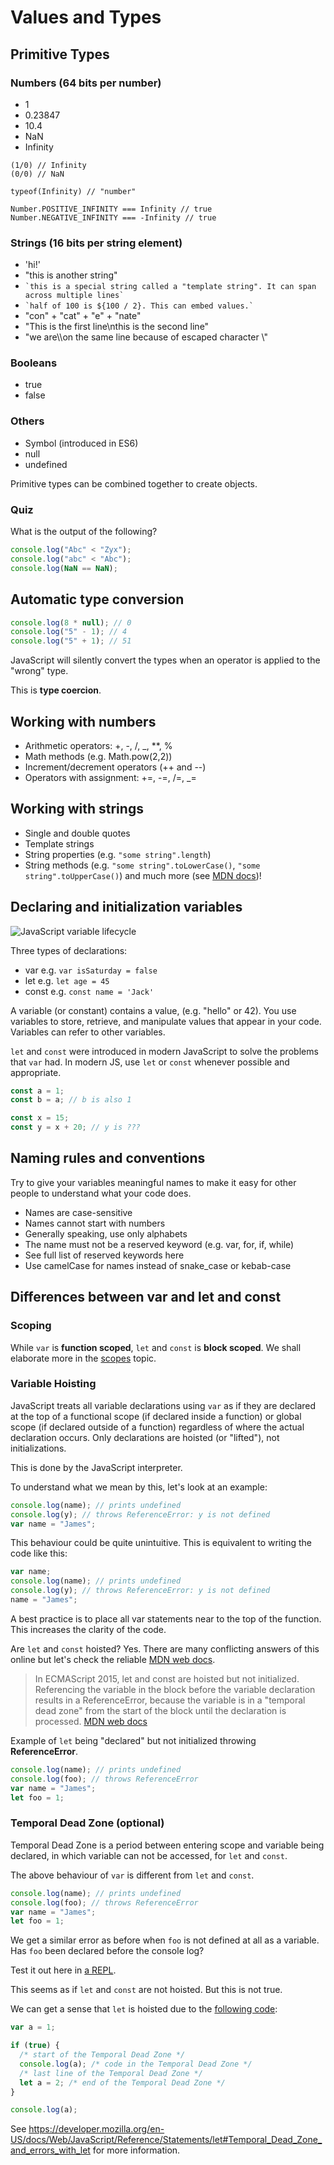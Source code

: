 # Values and Types

## Primitive Types

### Numbers (64 bits per number)

- 1
- 0.23847
- 10.4
- NaN
- Infinity

```
(1/0) // Infinity
(0/0) // NaN

typeof(Infinity) // "number"

Number.POSITIVE_INFINITY === Infinity // true
Number.NEGATIVE_INFINITY === -Infinity // true
```

### Strings (16 bits per string element)

- 'hi!'
- "this is another string"
- `` `this is a special string called a "template string". It can span across multiple lines` ``
- `` `half of 100 is ${100 / 2}. This can embed values.` ``
- "con" + "cat" + "e" + "nate"
- "This is the first line\nthis is the second line"
- "we are\\\on the same line because of escaped character \\"

### Booleans

- true
- false

### Others

- Symbol (introduced in ES6)
- null
- undefined

Primitive types can be combined together to create objects.

### Quiz

What is the output of the following?

```js
console.log("Abc" < "Zyx");
console.log("abc" < "Abc");
console.log(NaN == NaN);
```

## Automatic type conversion

```js
console.log(8 * null); // 0
console.log("5" - 1); // 4
console.log("5" + 1); // 51
```

JavaScript will silently convert the types when an operator is applied to the "wrong" type.

This is **type coercion**.

## Working with numbers

- Arithmetic operators: +, -, /, \_, \*\*, %
- Math methods (e.g. Math.pow(2,2))
- Increment/decrement operators (++ and --)
- Operators with assignment: +=, -=, /=, \_=

## Working with strings

- Single and double quotes
- Template strings
- String properties (e.g. `"some string".length`)
- String methods (e.g. `"some string".toLowerCase()`, `"some string".toUpperCase()`)
  and much more (see [MDN docs](https://developer.mozilla.org/en-US/docs/Web/JavaScript/Reference/Global_Objects/String))!

## Declaring and initialization variables

![JavaScript variable lifecycle](https://scotch-res.cloudinary.com/image/upload/dpr_2,w_800,q_auto:good,f_auto/media/8976/bNTL1QI3RFebh7C1JPYC_variable%20hoisting.png)

Three types of declarations:

- var e.g. `var isSaturday = false`
- let e.g. `let age = 45`
- const e.g. `const name = 'Jack'`

A variable (or constant) contains a value, (e.g. "hello" or 42).
You use variables to store, retrieve, and manipulate values that appear in your code.
Variables can refer to other variables.

`let` and `const` were introduced in modern JavaScript to solve the problems that `var` had.
In modern JS, use `let` or `const` whenever possible and appropriate.

```js
const a = 1;
const b = a; // b is also 1

const x = 15;
const y = x + 20; // y is ???
```

## Naming rules and conventions

Try to give your variables meaningful names to make it easy for other people to understand what your code does.

- Names are case-sensitive
- Names cannot start with numbers
- Generally speaking, use only alphabets
- The name must not be a reserved keyword (e.g. var, for, if, while)
- See full list of reserved keywords here
- Use camelCase for names instead of snake_case or kebab-case

## Differences between var and let and const

### Scoping

While `var` is **function scoped**, `let` and `const` is **block scoped**. We shall elaborate more in the [scopes](javascript/scopes) topic.

### Variable Hoisting

JavaScript treats all variable declarations using `var` as if they are declared at the top of a functional scope (if declared inside a function) or global scope (if declared outside of a function) regardless of where the actual declaration occurs. Only declarations are hoisted (or "lifted"), not initializations.

This is done by the JavaScript interpreter.

To understand what we mean by this, let's look at an example:

```js
console.log(name); // prints undefined
console.log(y); // throws ReferenceError: y is not defined
var name = "James";
```

This behaviour could be quite unintuitive.
This is equivalent to writing the code like this:

```js
var name;
console.log(name); // prints undefined
console.log(y); // throws ReferenceError: y is not defined
name = "James";
```

A best practice is to place all var statements near to the top of the function. This increases the clarity of the code.

Are `let` and `const` hoisted?
Yes. There are many conflicting answers of this online but let's check the reliable [MDN web docs](https://developer.mozilla.org/en-US/docs/Web/JavaScript/Guide/Grammar_and_Types#Variable_hoisting).

> In ECMAScript 2015, let and const are hoisted but not initialized. Referencing the variable in the block before the variable declaration results in a ReferenceError, because the variable is in a "temporal dead zone" from the start of the block until the declaration is processed.
> [MDN web docs](https://developer.mozilla.org/en-US/docs/Web/JavaScript/Guide/Grammar_and_Types#Variable_hoisting)

Example of `let` being "declared" but not initialized throwing **ReferenceError**.

```js
console.log(name); // prints undefined
console.log(foo); // throws ReferenceError
var name = "James";
let foo = 1;
```

### Temporal Dead Zone (optional)

Temporal Dead Zone is a period between entering scope and variable being declared, in which variable can not be accessed, for `let` and `const`.

The above behaviour of `var` is different from `let` and `const`.

```js
console.log(name); // prints undefined
console.log(foo); // throws ReferenceError
var name = "James";
let foo = 1;
```

We get a similar error as before when `foo` is not defined at all as a variable. Has `foo` been declared before the console log?

Test it out here in [a REPL](https://repl.it/@leeyh20/hoisting).

This seems as if `let` and `const` are not hoisted. But this is not true.

We can get a sense that `let` is hoisted due to the [following code](https://stackoverflow.com/questions/47589655/javascript-how-let-is-hoisted-or-not-inside-if-block):

```js
var a = 1;

if (true) {
  /* start of the Temporal Dead Zone */
  console.log(a); /* code in the Temporal Dead Zone */
  /* last line of the Temporal Dead Zone */
  let a = 2; /* end of the Temporal Dead Zone */
}

console.log(a);
```

See https://developer.mozilla.org/en-US/docs/Web/JavaScript/Reference/Statements/let#Temporal_Dead_Zone_and_errors_with_let for more information.
